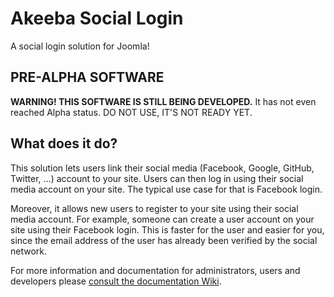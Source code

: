 # Akeeba Social Login

A social login solution for Joomla!

## PRE-ALPHA SOFTWARE

**WARNING! THIS SOFTWARE IS STILL BEING DEVELOPED.** It has not even reached Alpha status. DO NOT USE, IT'S NOT READY YET.

## What does it do?

This solution lets users link their social media (Facebook, Google, GitHub, Twitter, ...) account to your site. Users can then log in using their social media account on your site. The typical use case for that is Facebook login.

Moreover, it allows new users to register to your site using their social media account. For example, someone can create a user account on your site using their Facebook login. This is faster for the user and easier for you, since the email address of the user has already been verified by the social network. 
 
For more information and documentation for administrators, users and developers please [consult the documentation Wiki](https://github.com/akeeba/sociallogin/wiki).
